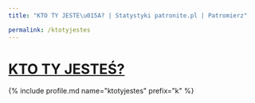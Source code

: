 ```yaml
---
title: "KTO TY JESTE\u015A? | Statystyki patronite.pl | Patromierz"

permalink: /ktotyjestes
---
```


# [KTO TY JESTEŚ?](https://patronite.pl/ktotyjestes)

{% include profile.md name="ktotyjestes" prefix="k" %}
